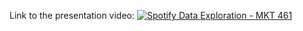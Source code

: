 Link to the presentation video:
[![Spotify Data Exploration - MKT 461](https://img.youtube.com/vi/9GDONavIMtI)](https://www.youtube.com/watch?v=9GDONavIMtI)
